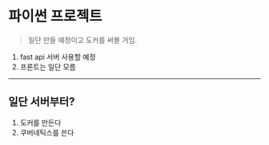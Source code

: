 # 파이썬 프로젝트
> 일단 만들 예정이고 도커를 써볼 거임.
1. fast api 서버 사용할 예정
2. 프론트는 일단 모름
---
## 일단 서버부터? 
1. 도커를 만든다
2. 쿠버네틱스를 쓴다

